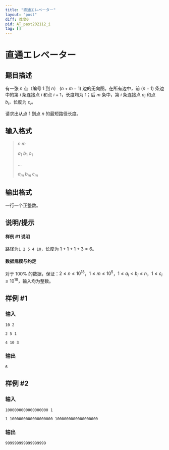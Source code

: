 ```yaml
---
title: "直通エレベーター"
layout: "post"
diff: 难度0
pid: AT_past202112_i
tag: []
---
```


# 直通エレベーター

## 题目描述

有一张 $n$ 点（编号 $1$ 到 $n$） $(n+m-1)$ 边的无向图。在所有边中，前 $(n-1)$ 条边中的第 $i$ 条连接点 $i$ 和点 $i+1$，长度均为 $1$；后 $m$ 条中，第 $i$ 条连接点 $a_i$ 和点 $b_i$，长度为 $c_i$。

请求出从点 $1$ 到点 $n$ 的最短路径长度。

## 输入格式

>$n$ $m$
>
>$a_1$ $b_1$ $c_1$
>
>...
>
>$a_m$ $b_m$ $c_m$

## 输出格式

一行一个正整数。

## 说明/提示

#### 样例 #1 说明

路径为`1 2 5 4 10`，长度为 $1+1+1+3=6$。

#### 数据规模与约定

对于 $100\%$ 的数据，保证：$2 \le n \le 10^{18}$，$1 \le m \le 10^5$，$1 \le a_i \lt b_i \le n$，$1 \le c_i \le 10^{18}$，输入均为整数。

## 样例 #1

### 输入

```
10 2
2 5 1
4 10 3
```

### 输出

```
6
```

## 样例 #2

### 输入

```
1000000000000000000 1
1 1000000000000000000 1000000000000000000
```

### 输出

```
999999999999999999
```

